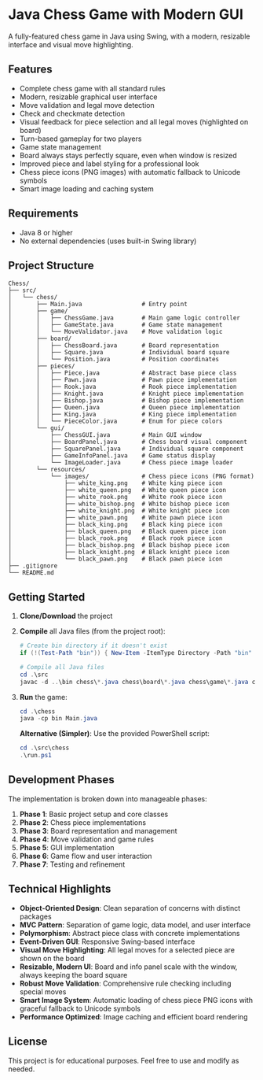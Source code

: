 
# Java Chess Game with Modern GUI

A fully-featured chess game in Java using Swing, with a modern, resizable interface and visual move highlighting.


## Features

-   Complete chess game with all standard rules
-   Modern, resizable graphical user interface
-   Move validation and legal move detection
-   Check and checkmate detection
-   Visual feedback for piece selection and all legal moves (highlighted on board)
-   Turn-based gameplay for two players
-   Game state management
-   Board always stays perfectly square, even when window is resized
-   Improved piece and label styling for a professional look
-   Chess piece icons (PNG images) with automatic fallback to Unicode symbols
-   Smart image loading and caching system

## Requirements

-   Java 8 or higher
-   No external dependencies (uses built-in Swing library)

## Project Structure

```
Chess/
├── src/
│   └── chess/
│       ├── Main.java                 # Entry point
│       ├── game/
│       │   ├── ChessGame.java        # Main game logic controller
│       │   ├── GameState.java        # Game state management
│       │   └── MoveValidator.java    # Move validation logic
│       ├── board/
│       │   ├── ChessBoard.java       # Board representation
│       │   ├── Square.java           # Individual board square
│       │   └── Position.java         # Position coordinates
│       ├── pieces/
│       │   ├── Piece.java            # Abstract base piece class
│       │   ├── Pawn.java             # Pawn piece implementation
│       │   ├── Rook.java             # Rook piece implementation
│       │   ├── Knight.java           # Knight piece implementation
│       │   ├── Bishop.java           # Bishop piece implementation
│       │   ├── Queen.java            # Queen piece implementation
│       │   ├── King.java             # King piece implementation
│       │   └── PieceColor.java       # Enum for piece colors
│       └── gui/
│           ├── ChessGUI.java         # Main GUI window
│           ├── BoardPanel.java       # Chess board visual component
│           ├── SquarePanel.java      # Individual square component
│           ├── GameInfoPanel.java    # Game status display
│           └── ImageLoader.java      # Chess piece image loader
│       └── resources/
│           └── images/               # Chess piece icons (PNG format)
│               ├── white_king.png    # White king piece icon
│               ├── white_queen.png   # White queen piece icon
│               ├── white_rook.png    # White rook piece icon
│               ├── white_bishop.png  # White bishop piece icon
│               ├── white_knight.png  # White knight piece icon
│               ├── white_pawn.png    # White pawn piece icon
│               ├── black_king.png    # Black king piece icon
│               ├── black_queen.png   # Black queen piece icon
│               ├── black_rook.png    # Black rook piece icon
│               ├── black_bishop.png  # Black bishop piece icon
│               ├── black_knight.png  # Black knight piece icon
│               └── black_pawn.png    # Black pawn piece icon
├── .gitignore
└── README.md
```


## Getting Started

1. **Clone/Download** the project
2. **Compile** all Java files (from the project root):
    ```powershell
    # Create bin directory if it doesn't exist
    if (!(Test-Path "bin")) { New-Item -ItemType Directory -Path "bin" }
    
    # Compile all Java files
    cd .\src
    javac -d ..\bin chess\*.java chess\board\*.java chess\game\*.java chess\gui\*.java chess\pieces\*.java
    ```
3. **Run** the game:
    ```powershell
    cd .\chess
    java -cp bin Main.java
    ```

   **Alternative (Simpler)**: Use the provided PowerShell script:
    ```powershell
    cd .\src\chess
    .\run.ps1
    ```

## Development Phases

The implementation is broken down into manageable phases:

1. **Phase 1**: Basic project setup and core classes
2. **Phase 2**: Chess piece implementations
3. **Phase 3**: Board representation and management
4. **Phase 4**: Move validation and game rules
5. **Phase 5**: GUI implementation
6. **Phase 6**: Game flow and user interaction
7. **Phase 7**: Testing and refinement


## Technical Highlights

-   **Object-Oriented Design**: Clean separation of concerns with distinct packages
-   **MVC Pattern**: Separation of game logic, data model, and user interface
-   **Polymorphism**: Abstract piece class with concrete implementations
-   **Event-Driven GUI**: Responsive Swing-based interface
-   **Visual Move Highlighting**: All legal moves for a selected piece are shown on the board
-   **Resizable, Modern UI**: Board and info panel scale with the window, always keeping the board square
-   **Robust Move Validation**: Comprehensive rule checking including special moves
-   **Smart Image System**: Automatic loading of chess piece PNG icons with graceful fallback to Unicode symbols
-   **Performance Optimized**: Image caching and efficient board rendering


## License

This project is for educational purposes. Feel free to use and modify as needed.
